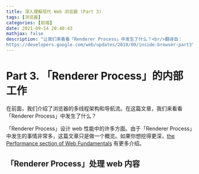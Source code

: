 ```yaml
---
title: 深入理解现代 Web 浏览器 (Part 3)
tags: [浏览器]
categories: [前端]
date: 2021-09-14 20:40:43
mathjax: false
description: "让我们来看看「Renderer Process」中发生了什么？<br/>翻译自：
https://developers.google.com/web/updates/2018/09/inside-browser-part3"
---
```


# Part 3. 「Renderer Process」的内部工作

在前面，我们介绍了浏览器的多线程架构和导航流。在这篇文章，我们来看看「Renderer Process」中发生了什么？

「Renderer Process」设计 web 性能中的许多方面。由于「Renderer Process」中发生的事情非常多，这篇文章只是做一个概览。如果你想挖得更深，[the Performance section of Web Fundamentals](https://developers.google.com/web/fundamentals/performance/why-performance-matters) 有更多介绍。

## 「Renderer Process」处理 web 内容



